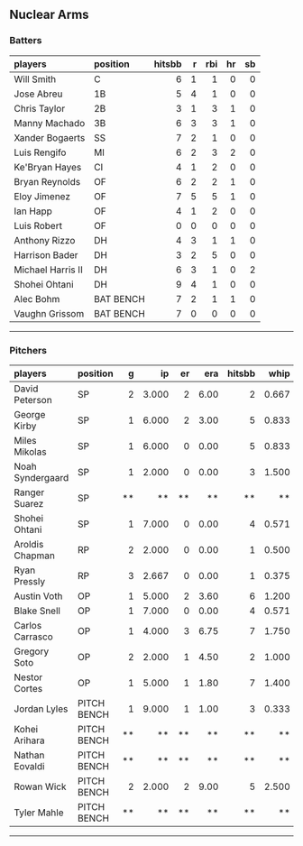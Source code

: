 ## Nuclear Arms

### Batters

 
|players           |position  | hitsbb|  r| rbi| hr| sb| 
|:-----------------|:---------|------:|--:|---:|--:|--:| 
|Will Smith        |C         |      6|  1|   1|  0|  0| 
|Jose Abreu        |1B        |      5|  4|   1|  0|  0| 
|Chris Taylor      |2B        |      3|  1|   3|  1|  0| 
|Manny Machado     |3B        |      6|  3|   3|  1|  0| 
|Xander Bogaerts   |SS        |      7|  2|   1|  0|  0| 
|Luis Rengifo      |MI        |      6|  2|   3|  2|  0| 
|Ke'Bryan Hayes    |CI        |      4|  1|   2|  0|  0| 
|Bryan Reynolds    |OF        |      6|  2|   2|  1|  0| 
|Eloy Jimenez      |OF        |      7|  5|   5|  1|  0| 
|Ian Happ          |OF        |      4|  1|   2|  0|  0| 
|Luis Robert       |OF        |      0|  0|   0|  0|  0| 
|Anthony Rizzo     |DH        |      4|  3|   1|  1|  0| 
|Harrison Bader    |DH        |      3|  2|   5|  0|  0| 
|Michael Harris II |DH        |      6|  3|   1|  0|  2| 
|Shohei Ohtani     |DH        |      9|  4|   1|  0|  0| 
|Alec Bohm         |BAT BENCH |      7|  2|   1|  1|  0| 
|Vaughn Grissom    |BAT BENCH |      7|  0|   0|  0|  0| 


* * *

### Pitchers

 
|players          |position    |  g|    ip| er|  era| hitsbb|  whip| so|  w| sv| 
|:----------------|:-----------|--:|-----:|--:|----:|------:|-----:|--:|--:|--:| 
|David Peterson   |SP          |  2| 3.000|  2| 6.00|      2| 0.667|  5|  0|  0| 
|George Kirby     |SP          |  1| 6.000|  2| 3.00|      5| 0.833|  8|  0|  0| 
|Miles Mikolas    |SP          |  1| 6.000|  0| 0.00|      5| 0.833|  6|  0|  0| 
|Noah Syndergaard |SP          |  1| 2.000|  0| 0.00|      3| 1.500|  2|  0|  0| 
|Ranger Suarez    |SP          | **|    **| **|   **|     **|    **| **| **| **| 
|Shohei Ohtani    |SP          |  1| 7.000|  0| 0.00|      4| 0.571|  8|  1|  0| 
|Aroldis Chapman  |RP          |  2| 2.000|  0| 0.00|      1| 0.500|  2|  1|  0| 
|Ryan Pressly     |RP          |  3| 2.667|  0| 0.00|      1| 0.375|  4|  0|  2| 
|Austin Voth      |OP          |  1| 5.000|  2| 3.60|      6| 1.200|  3|  0|  0| 
|Blake Snell      |OP          |  1| 7.000|  0| 0.00|      4| 0.571| 13|  1|  0| 
|Carlos Carrasco  |OP          |  1| 4.000|  3| 6.75|      7| 1.750|  4|  0|  0| 
|Gregory Soto     |OP          |  2| 2.000|  1| 4.50|      2| 1.000|  2|  0|  1| 
|Nestor Cortes    |OP          |  1| 5.000|  1| 1.80|      7| 1.400|  4|  0|  0| 
|Jordan Lyles     |PITCH BENCH |  1| 9.000|  1| 1.00|      3| 0.333|  6|  1|  0| 
|Kohei Arihara    |PITCH BENCH | **|    **| **|   **|     **|    **| **| **| **| 
|Nathan Eovaldi   |PITCH BENCH | **|    **| **|   **|     **|    **| **| **| **| 
|Rowan Wick       |PITCH BENCH |  2| 2.000|  2| 9.00|      5| 2.500|  2|  0|  0| 
|Tyler Mahle      |PITCH BENCH | **|    **| **|   **|     **|    **| **| **| **| 


* * *


